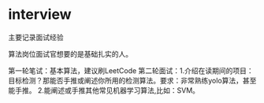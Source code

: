 # interview
主要记录面试经验

算法岗位面试官想要的是基础扎实的人。

第一轮笔试：基本算法，建议刷LeetCode
第二轮面试：1.介绍在读期间的项目：目标检测？那能否手推或阐述你所用的检测算法。要求：非常熟练yolo算法，甚至能手推。
          2.能阐述或手推其他常见机器学习算法,比如：SVM。
